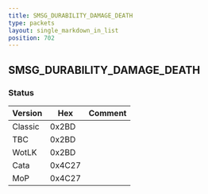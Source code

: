```yaml
---
title: SMSG_DURABILITY_DAMAGE_DEATH
type: packets
layout: single_markdown_in_list
position: 702
---
```


## SMSG_DURABILITY_DAMAGE_DEATH

### Status

Version    | Hex        | Comment
---------- | ---------- | ---------- 
Classic    | 0x2BD      | 
TBC        | 0x2BD      | 
WotLK      | 0x2BD      | 
Cata       | 0x4C27     | 
MoP        | 0x4C27     | 